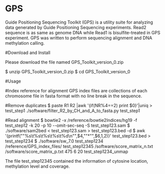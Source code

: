 # GPS

Guide Positioning Sequencing Toolkit (GPS) is a utility suite for analyzing data generated by Guide Positioning Sequencing experiments. Read2 sequence is as same as genome DNA while Read1 is bisulfite-treated in GPS experiment. GPS was written to perform sequencing alignment and DNA methylation calling.

#Download and Install

Please download the file named GPS_Toolkit_version_0.zip

$ unzip GPS_Toolkit_version_0.zip
$ cd GPS_Toolkit_version_0


#Usage

#Index reference for alignment
GPS index files are collections of each chromosome file in fasta format with no line break in the sequence.

#Remove duplicates
$ paste R1 R2 |awk '{if(NR%4==2) print $0}'|uniq > test_step1
./software/filter_R2_by_CH_and_A_to_fasta.py test_step1


#Read alignment
$ bowtie2 -x /reference/bowtie2Indices/hg19 -f test_step12 -k 20 -p 10  --omit-sec-seq -S test_step123.sam
$ ./software/sam2bed < test_step123.sam > test_step123.bed -d 
$ awk '{printf(""%s\t%s\t%s\t%s\t%d\n"",$4,""*"",$6,$1,$2)}' test_step123.bed  > test_step1234
$ ./software/sw_7.0 test_step1234 /reference/GPS_index_files/ test_step12345 /software/score_matrix_n.txt /software/score_matrix_p.txt 475 6 20 test_step1234_unmap

The file test_step12345 contained the information of cytosine location, methylation level and coverage.
